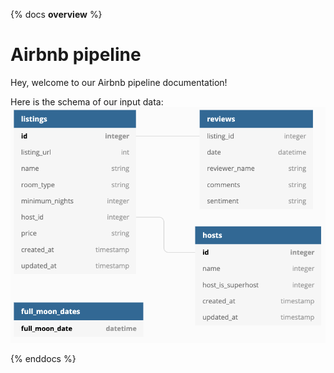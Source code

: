 {% docs __overview__ %}
# Airbnb pipeline

Hey, welcome to our Airbnb pipeline documentation!


Here is the schema of our input data:
![input schema](assets/input_schema.png)

{% enddocs %}